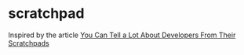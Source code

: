# scratchpad

Inspired by the article [You Can Tell a Lot About Developers From Their Scratchpads](https://daedtech.com/you-can-tell-a-lot-about-developers-from-their-scratchpads/)